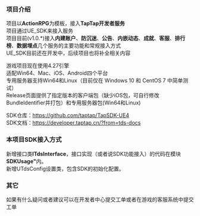 <h3>项目介绍</h3>
项目以<b>ActionRPG</b>为模板，接入<b>TapTap开发者服务</b><br>
项目通过UE_SDK来接入服务<br>
项目目前(v1.0.*)接入<b>内建账户</b>、<b>防沉迷</b>、<b>公告</b>、<b>内嵌动态</b>、<b>成就</b>、<b>客服</b>、<b>排行榜</b>、<b>数据埋点</b>几个服务的主要功能和常规接入方式<br>
UE_SDK目前还在开发中，后续项目也将补全相关内容

游戏项目现在使用4.27引擎<br>
适配Win64、Mac、iOS、Android四个平台<br>
专用服务器支持Win64和Linux（目前仅在 Windows 10 和 CentOS 7 中简单测试）<br>
Release页面提供了指定版本的客户端包（缺少iOS包，可自行修改BundleIdentifier并打包）和专用服务器包(Win64和Linux)

SDK仓库：https://github.com/taptap/TapSDK-UE4 <br>
SDK文档：https://developer.taptap.cn/?from=tds-docs <br>

<h3>本项目SDK接入方式</h3>
新增接口类<b>ITdsInterface</b>，接口实现（或者说SDK功能接入）的代码在模块<b>SDKUsage"</b>内。<br>
新增UTdsConfig设置类，包含SDK的初始化配置。<br>

<h3>其它</h3>
如果有什么疑问或者建议可以在开发者中心提交工单或者在游戏的客服系统中提交工单